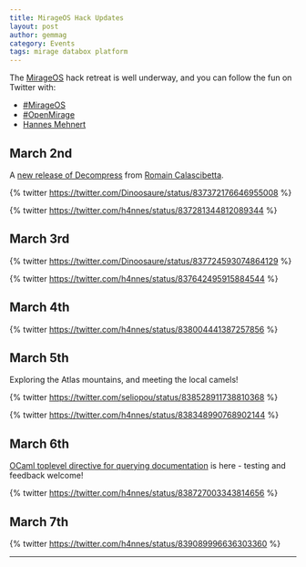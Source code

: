 ```yaml
---
title: MirageOS Hack Updates
layout: post
author: gemmag
category: Events
tags: mirage databox platform
---
```


The [MirageOS](https://mirage.io/) hack retreat is well underway, and you can follow the fun on Twitter with:

* [#MirageOS](https://twitter.com/search?q=%23MirageOS&src=tyah)
* [#OpenMirage](https://twitter.com/OpenMirage)
* [Hannes Mehnert](https://twitter.com/h4nnes)

## March 2nd

A [new release of Decompress](https://github.com/oklm-wsh/Decompress/releases/tag/0.5) from [Romain Calascibetta](http://din.osau.re/).

{% twitter https://twitter.com/Dinoosaure/status/837372176646955008 %}

{% twitter https://twitter.com/h4nnes/status/837281344812089344 %}

## March 3rd

{% twitter https://twitter.com/Dinoosaure/status/837724593074864129 %}

{% twitter https://twitter.com/h4nnes/status/837642495915884544 %}

## March 4th

{% twitter https://twitter.com/h4nnes/status/838004441387257856 %}

## March 5th

Exploring the Atlas mountains, and meeting the local camels!

{% twitter https://twitter.com/seliopou/status/838528911738810368 %}

{% twitter https://twitter.com/h4nnes/status/838348990768902144 %}

## March 6th

[OCaml toplevel directive for querying documentation](https://github.com/reynir/ocp-index-top) is here - testing and feedback welcome!

{% twitter https://twitter.com/h4nnes/status/838727003343814656 %}

## March 7th

{% twitter https://twitter.com/h4nnes/status/839089996636303360 %}

----
